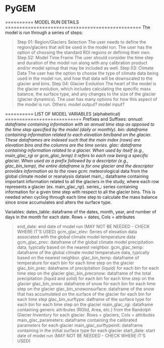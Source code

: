 # PyGEM

========== MODEL RUN DETAILS ================================================
The model is run through a series of steps:
  > Step 01: Region/Glaciers Selection
             The user needs to define the region/glaciers that will be used in
             the model run.  The user has the option of choosing the standard
             RGI regions or defining their own.
  > Step 02: Model Time Frame
             The user should consider the time step and duration of the model
             run along with any calibration product and/or model spinup that
             may be included as well.
  > Step 03: Climate Data
             The user has the option to choose the type of climate data being
             used in the model run, and how that data will be downscaled to
             the glacier and bins.
  > Step 04: Glacier Evolution
             The heart of the model is the glacier evolution, which includes
             calculating the specific mass balance, the surface type, and any
             changes to the size of the glacier (glacier dynamics). The user
             has many options for how this aspect of the model is run.
  > Others: model output? model input?

========== LIST OF MODEL VARIABLES (alphabetical) ===========================
Prefixes and Suffixes:
  _annual: dataframe containing information with an annual time step as
          opposed to the time step specified by the model (daily or monthly).
  _bin_:  dataframe containing information related to each elevation bin/band
          on the glacier. These dataframes are indexed such that the main
          index (rows) are elevation bins and the columns are the time series.
  _glac_: dataframe containing information related to a glacier. When used by
          itself (e.g., main_glac_rgi or gcm_glac_temp) it refers to each row
          being a specific glacier. When used as a prefix followed by a
          descriptor (e.g., glac_bin_temp), the entire dataframe is for one
          glacier and the descriptor provides information as to the rows
  gcm_:   meteorological data from the global climate model or reanalysis
          dataset
  main_:  dataframe containing important information related to all the
          glaciers in the study, where each row represents a glacier (ex.
          main_glac_rgi).
  series_: series containing information for a given time step with respect to
          all the glacier bins. This is needed when cycling through each
          time step to calculate the mass balance since snow accumulates and
          alters the surface type.

Variables:
  dates_table: dataframe of the dates, month, year, and number of days in the
          month for each date.
          Rows = dates, Cols = attributes
> end_date: end date of model run
          (MAY NOT BE NEEDED - CHECK WHERE IT'S USED)
  gcm_glac_elev: Series of elevation data associated with the global climate
          model temperature data
  gcm_glac_prec: dataframe of the global climate model precipitation data,
          typically based on the nearest neighbor.
  gcm_glac_temp: dataframe of the global climate model temperature data,
          typically based on the nearest neighbor.
  glac_bin_temp: dataframe of temperature for each bin for each time step on
          the glacier
  glac_bin_prec: dataframe of precipitation (liquid) for each bin for each
          time step on the glacier
  glac_bin_precsnow: dataframe of the total precipitation (liquid and solid)
          for each bin for each time step on the glacier
  glac_bin_snow: dataframe of snow for each bin for each time step on
          the glacier
  glac_bin_snowonsurface: dataframe of the snow that has accumulated on the
          surface of the glacier for each bin for each time step
  glac_bin_surftype: datframe of the surface type for each bin for each time
          step on the glacier
  main_glac_rgi: dataframe containing generic attributes (RGIId, Area, etc.)
          from the Randolph Glacier Inventory for each glacier.
          Rows = glaciers, Cols = attributes
  main_glac_parameters: dataframe containing the calibrated parameters for
          each glacier
  main_glac_surftypeinit: dataframe containing in the initial surface type for
          each glacier
> start_date: start date of model run
          (MAY NOT BE NEEDED - CHECK WHERE IT'S USED)
